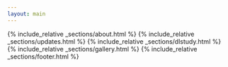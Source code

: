 ```yaml
---
layout: main
---
```


{% include_relative _sections/about.html %}
{% include_relative _sections/updates.html %}
{% include_relative _sections/dlstudy.html %}
{% include_relative _sections/gallery.html %}
{% include_relative _sections/footer.html %}
